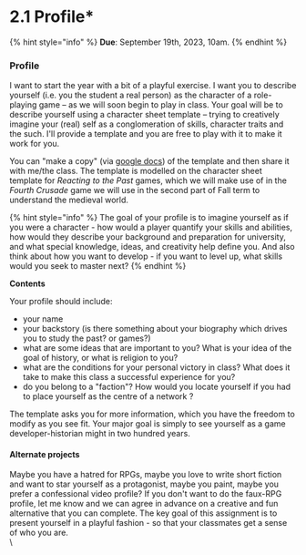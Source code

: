 # 2.1 Profile\*

{% hint style="info" %}
**Due**: September 19th, 2023, 10am.
{% endhint %}

### Profile

I want to start the year with a bit of a playful exercise. I want you to describe yourself (i.e. you the student a real person) as the character of a role-playing game – as we will soon begin to play in class. Your goal will be to describe yourself using a character sheet template – trying to creatively imagine your (real) self as a conglomeration of skills, character traits and the such. I'll provide a template and you are free to play with it to make it work for you.

You can "make a copy" (via [google docs](https://docs.google.com/document/d/1eBndpdYNYD-u\_qlEW4nHICX5N6NShc-oTAiUWNGeV3o/edit?usp=sharing)) of the template and then share it with me/the class. The template is modelled on the character sheet template for _Reacting to the Past_ games, which we will make use of in the _Fourth Crusade_ game we will use in the second part of Fall term to understand the medieval world.&#x20;

{% hint style="info" %}
The goal of your profile is to imagine yourself as if you were a character - how would a player quantify your skills and abilities, how would they describe your background and preparation for university, and what special knowledge, ideas, and creativity help define you. And also think about how you want to develop - if you want to level up, what skills would you seek to master next?
{% endhint %}

**Contents**

Your profile should include:

* your name
* your backstory (is there something about your biography which drives you to study the past? or games?)
* what are some ideas that are important to you? What is your idea of the goal of history, or what is religion to you?
* what are the conditions for your personal victory in class? What does it take to make this class a successful experience for you?
* do you belong to a "faction"? How would you locate yourself if you had to place yourself as the centre of a network ?

The template asks you for more information, which you have the freedom to modify as you see fit. Your major goal is simply to see yourself as a game developer-historian might in two hundred years.

#### Alternate projects <a href="#alternate-projects" id="alternate-projects"></a>

Maybe you have a hatred for RPGs, maybe you love to write short fiction and want to star yourself as a protagonist, maybe you paint, maybe you prefer a confessional video profile? If you don't want to do the faux-RPG profile, let me know and we can agree in advance on a creative and fun alternative that you can complete. The key goal of this assignment is to present yourself in a playful fashion - so that your classmates get a sense of who you are.\
\

